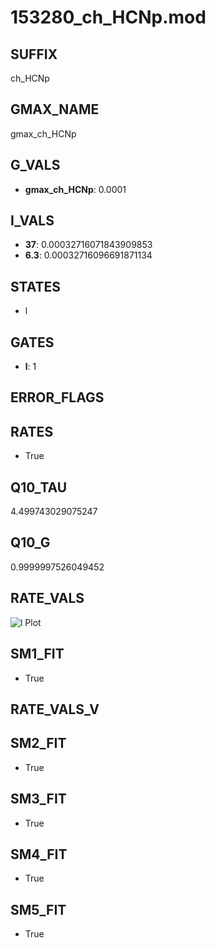 # 153280_ch_HCNp.mod

## SUFFIX

ch_HCNp

## GMAX_NAME

gmax_ch_HCNp

## G_VALS

- **gmax_ch_HCNp**: 0.0001

## I_VALS

- **37**: 0.00032716071843909853
- **6.3**: 0.00032716096691871134

## STATES

- l

## GATES

- **l**: 1

## ERROR_FLAGS


## RATES

- True

## Q10_TAU

4.499743029075247

## Q10_G

0.9999997526049452

## RATE_VALS

![l Plot](/Users/pbozelos/Dropbox/icg-Chai-Panos/supermodels/output_markdown_files/IH/153280_ch_HCNp.mod/images/l.png)

## SM1_FIT

- True

## RATE_VALS_V

## SM2_FIT

- True

## SM3_FIT

- True

## SM4_FIT

- True

## SM5_FIT

- True

